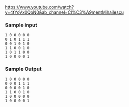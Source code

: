 

https://www.youtube.com/watch?v=4tYoVx0QoN0&ab_channel=Cl%C3%A9mentMihailescu

### Sample input

    1 0 0 0 0 0
    0 1 0 1 1 1 
    0 0 1 0 1 0 
    1 1 0 0 1 0 
    1 0 1 1 0 0 
    1 0 0 0 0 1 

### Sample Output

    1 0 0 0 0 0
    0 0 0 1 1 1
    0 0 0 0 1 0
    1 1 0 0 1 0
    1 0 0 0 0 0
    1 0 0 0 0 1
